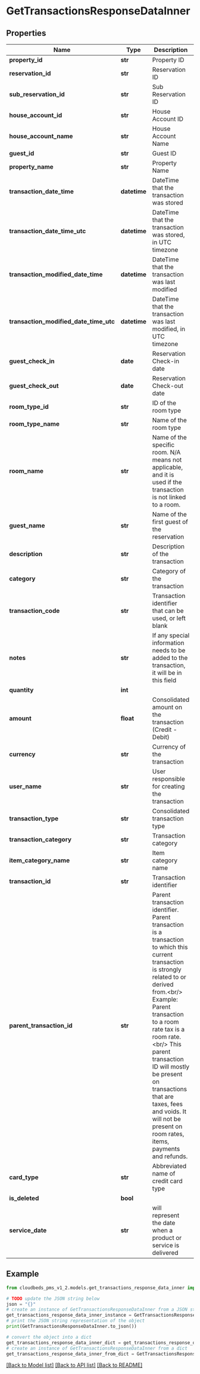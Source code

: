 # GetTransactionsResponseDataInner


## Properties

Name | Type | Description | Notes
------------ | ------------- | ------------- | -------------
**property_id** | **str** | Property ID | [optional] 
**reservation_id** | **str** | Reservation ID | [optional] 
**sub_reservation_id** | **str** | Sub Reservation ID | [optional] 
**house_account_id** | **str** | House Account ID | [optional] 
**house_account_name** | **str** | House Account Name | [optional] 
**guest_id** | **str** | Guest ID | [optional] 
**property_name** | **str** | Property Name | [optional] 
**transaction_date_time** | **datetime** | DateTime that the transaction was stored | [optional] 
**transaction_date_time_utc** | **datetime** | DateTime that the transaction was stored, in UTC timezone | [optional] 
**transaction_modified_date_time** | **datetime** | DateTime that the transaction was last modified | [optional] 
**transaction_modified_date_time_utc** | **datetime** | DateTime that the transaction was last modified, in UTC timezone | [optional] 
**guest_check_in** | **date** | Reservation Check-in date | [optional] 
**guest_check_out** | **date** | Reservation Check-out date | [optional] 
**room_type_id** | **str** | ID of the room type | [optional] 
**room_type_name** | **str** | Name of the room type | [optional] 
**room_name** | **str** | Name of the specific room. N/A means not applicable, and it is used if the transaction is not linked to a room. | [optional] 
**guest_name** | **str** | Name of the first guest of the reservation | [optional] 
**description** | **str** | Description of the transaction | [optional] 
**category** | **str** | Category of the transaction | [optional] 
**transaction_code** | **str** | Transaction identifier that can be used, or left blank | [optional] 
**notes** | **str** | If any special information needs to be added to the transaction, it will be in this field | [optional] 
**quantity** | **int** |  | [optional] 
**amount** | **float** | Consolidated amount on the transaction (Credit - Debit) | [optional] 
**currency** | **str** | Currency of the transaction | [optional] 
**user_name** | **str** | User responsible for creating the transaction | [optional] 
**transaction_type** | **str** | Consolidated transaction type | [optional] 
**transaction_category** | **str** | Transaction category | [optional] 
**item_category_name** | **str** | Item category name | [optional] 
**transaction_id** | **str** | Transaction identifier | [optional] 
**parent_transaction_id** | **str** | Parent transaction identifier. Parent transaction is a transaction to which this current transaction is strongly related to or derived from.&lt;br/&gt; Example: Parent transaction to a room rate tax is a room rate.&lt;br/&gt; This parent transaction ID will mostly be present on transactions that are taxes, fees and voids. It will not be present on room rates, items, payments and refunds. | [optional] 
**card_type** | **str** | Abbreviated name of credit card type | [optional] 
**is_deleted** | **bool** |  | [optional] 
**service_date** | **str** | will represent the date when a product or service is delivered | [optional] 

## Example

```python
from cloudbeds_pms_v1_2.models.get_transactions_response_data_inner import GetTransactionsResponseDataInner

# TODO update the JSON string below
json = "{}"
# create an instance of GetTransactionsResponseDataInner from a JSON string
get_transactions_response_data_inner_instance = GetTransactionsResponseDataInner.from_json(json)
# print the JSON string representation of the object
print(GetTransactionsResponseDataInner.to_json())

# convert the object into a dict
get_transactions_response_data_inner_dict = get_transactions_response_data_inner_instance.to_dict()
# create an instance of GetTransactionsResponseDataInner from a dict
get_transactions_response_data_inner_from_dict = GetTransactionsResponseDataInner.from_dict(get_transactions_response_data_inner_dict)
```
[[Back to Model list]](../README.md#documentation-for-models) [[Back to API list]](../README.md#documentation-for-api-endpoints) [[Back to README]](../README.md)


